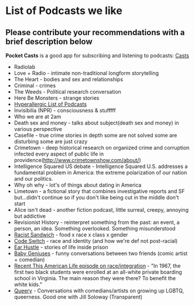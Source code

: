 # List of Podcasts we like

## Please contribute your recommendations with a brief description below

**Pocket Casts** is a good app for subscribing and listening to podcasts: [Casts](https://itunes.apple.com/us/app/pocket-casts/id414834813?mt=8)

* Radiolab
* Love + Radio - intimate non-traditional longform storytelling
* The Heart - bodies and sex and relationships
* Criminal - crimes
* The Weeds - Political research conversation
* Here Be Monsters - strange stories
* [Hyperallergic List of Podcasts](https://hyperallergic.com/333437/art-and-culture-podcast-episodes-you-should-hear/)
* Invisibilia (NPR) - consciousness & stufffff
* Who we are at 2am
* Death sex and money - talks about subject(death sex and money) in various perspective
* Casefile - true crime stories in depth some are not solved some are disturbing some are just crazy 
* Crimetown - deep historical research on organized crime and corruption infected every aspect of public life in providence(http://www.crimetownshow.com/about/)
* Intelligence Squared US debate - Intelligence Squared U.S. addresses a fundamental problem in America: the extreme polarization of our nation and our politics.
* Why oh why - lot's of things about dating in America
* Limetown -  a fictional story that combines investigative reports and SF but...didn't continue so if you don't like being cut in the middle don't start
* Alice isn't dead - another fiction podcast, little surreal, creepy, annoying but addictive
* Revisionist History - reinterpret something from the past: an event, a person, an idea. Something overlooked. Something misunderstood
* [Racist Sandwich](http://www.racistsandwich.com/) - food x race x class x gender
* [Code Switch](http://www.npr.org/sections/codeswitch/) - race and identity (and how we're def not post-racial)
* [Ear Hustle](https://www.earhustlesq.com/) - stories of life inside prison
* [Baby Geniuses](http://www.maximumfun.org/shows/baby-geniuses) - funny conversations between two friends (comic artist + comedian)
* [Recent This American Life episode on race/integration](https://www.thisamericanlife.org/radio-archives/episode/625/essay-b) - "In 1967, the first two black students were enrolled at an all-white private boarding school in Virginia. The main reason they were there? To benefit the white kids."
* [Queery](http://www.feralaudio.com/show/queery/) - Conversations with comedians/artists on growing up LGBTQ, queerness. Good one with Jill Soloway (Transparent)
